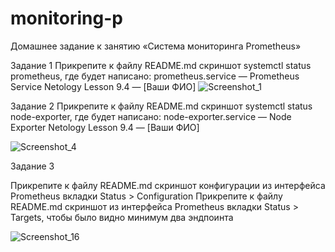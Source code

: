 # monitoring-p
Домашнее задание к занятию «Система мониторинга Prometheus»

Задание 1 
Прикрепите к файлу README.md скриншот systemctl status prometheus, где будет написано: prometheus.service — Prometheus Service Netology Lesson 9.4 — [Ваши ФИО]
![Screenshot_1](https://github.com/user-attachments/assets/9927c72d-3fc9-4771-ba7c-748dc9d3d430)

Задание 2
 Прикрепите к файлу README.md скриншот systemctl status node-exporter, где будет написано: node-exporter.service — Node Exporter Netology Lesson 9.4 — [Ваши ФИО]

![Screenshot_4](https://github.com/user-attachments/assets/e287ecdd-16b0-4659-9cd2-2edcfd889e52)


Задание 3

Прикрепите к файлу README.md скриншот конфигурации из интерфейса Prometheus вкладки Status > Configuration
 Прикрепите к файлу README.md скриншот из интерфейса Prometheus вкладки Status > Targets, чтобы было видно минимум два эндпоинта

 
![Screenshot_16](https://github.com/user-attachments/assets/c8000468-1510-4ca1-95d5-d7228eabede1)

 
